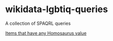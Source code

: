 # wikidata-lgbtiq-queries
A collection of SPAQRL queries


[Items that have any Homosaurus value](https://query.wikidata.org/#SELECT%20DISTINCT%20%3Fitem%20%3FitemLabel%20WHERE%20%7B%0A%20%20SERVICE%20wikibase%3Alabel%20%7B%20bd%3AserviceParam%20wikibase%3Alanguage%20%22%5BAUTO_LANGUAGE%5D%22.%20%7D%0A%20%20%7B%0A%20%20%20%20SELECT%20DISTINCT%20%3Fitem%20WHERE%20%7B%0A%20%20%20%20%20%20%3Fitem%20p%3AP10192%20%3Fstatement0.%0A%20%20%20%20%20%20%3Fstatement0%20%28ps%3AP10192%29%20_%3AanyValueP10192.%0A%20%20%20%20%7D%0A%20%20%20%20LIMIT%20100%0A%20%20%7D%0A%7D)

